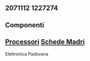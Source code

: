 2071112
1227274
---
## Componenti
[Processori](processori.md)
[Schede Madri](schede_madri.md)
---
Elettronica Padovana
